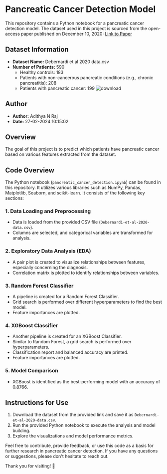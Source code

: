 # Pancreatic Cancer Detection Model

This repository contains a Python notebook for a pancreatic cancer detection model. The dataset used in this project is sourced from the open-access paper published on December 10, 2020: [Link to Paper](https://journals.plos.org/plosmedicine/article?id=10.1371/journal.pmed.1003489)

## Dataset Information
- **Dataset Name:** Debernardi et al 2020 data.csv
- **Number of Patients:** 590
    - Healthy controls: 183
    - Patients with non-cancerous pancreatic conditions (e.g., chronic pancreatitis): 208
    - Patients with pancreatic cancer: 199
![download](https://github.com/adithyanraj03/-Pancreatic_Cancer_Detection_Model/assets/39313793/8b9f4209-fc6a-4c7c-8de9-50260e831256)


## Author
- **Author:** Adithya N Raj
- **Date:** 27-02-2024 10:15:02

## Overview
The goal of this project is to predict which patients have pancreatic cancer based on various features extracted from the dataset.

## Code Overview
The Python notebook (`pancreatic_cancer_detection.ipynb`) can be found in this repository. It utilizes various libraries such as NumPy, Pandas, Matplotlib, Seaborn, and scikit-learn. It consists of the following key sections:

### 1. Data Loading and Preprocessing
- Data is loaded from the provided CSV file (`Debernardi-et-al-2020-data.csv`).
- Columns are selected, and categorical variables are transformed for analysis.

### 2. Exploratory Data Analysis (EDA)
- A pair plot is created to visualize relationships between features, especially concerning the diagnosis.
- Correlation matrix is plotted to identify relationships between variables.

### 3. Random Forest Classifier
- A pipeline is created for a Random Forest Classifier.
- Grid search is performed over different hyperparameters to find the best model.
- Feature importances are plotted.

### 4. XGBoost Classifier
- Another pipeline is created for an XGBoost Classifier.
- Similar to Random Forest, a grid search is performed over hyperparameters.
- Classification report and balanced accuracy are printed.
- Feature importances are plotted.

### 5. Model Comparison
- XGBoost is identified as the best-performing model with an accuracy of 0.8766.

## Instructions for Use
1. Download the dataset from the provided link and save it as `Debernardi-et-al-2020-data.csv`.
2. Run the provided Python notebook to execute the analysis and model building.
3. Explore the visualizations and model performance metrics.

Feel free to contribute, provide feedback, or use this code as a basis for further research in pancreatic cancer detection. If you have any questions or suggestions, please don't hesitate to reach out.

Thank you for visiting! :rocket:
